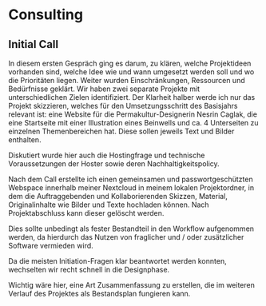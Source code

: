 # Consulting

## Initial Call

In diesem ersten Gespräch ging es darum, zu klären, welche Projektideen vorhanden sind, welche Idee wie und wann umgesetzt werden soll und wo die Prioritäten liegen. Weiter wurden Einschränkungen, Ressourcen und Bedürfnisse geklärt. Wir haben zwei separate Projekte mit unterschiedlichen Zielen identifiziert. Der Klarheit halber werde ich nur das Projekt skizzieren, welches für den Umsetzungsschritt des Basisjahrs relevant ist: eine Website für die Permakultur-Designerin Nesrin Caglak, die eine Startseite mit einer Illustration eines Beinwells und ca. 4 Unterseiten zu einzelnen Themenbereichen hat. Diese sollen jeweils Text und Bilder enthalten.

Diskutiert wurde hier auch die Hostingfrage und technische Voraussetzungen der Hoster sowie deren Nachhaltigkeitspolicy.

Nach dem Call erstellte ich einen gemeinsamen und passwortgeschützten Webspace innerhalb meiner Nextcloud in meinem lokalen Projektordner, in dem die Auftraggebenden und Kollaborierenden Skizzen, Material, Originalinhalte wie Bilder und Texte hochladen können. Nach Projektabschluss kann dieser gelöscht werden.

<!-- <c-text-block :text="Dies sollte unbedingt als fester Bestandteil in den Workflow aufgenommen werden, da hierdurch das Nutzen von fraglicher und / oder zusätzlicher Software vermieden wird." /> -->
Dies sollte unbedingt als fester Bestandteil in den Workflow aufgenommen werden, da hierdurch das Nutzen von fraglicher und / oder zusätzlicher Software vermieden wird.

Da die meisten Initiation-Fragen klar beantwortet werden konnten, wechselten wir recht schnell in die Designphase.

<!-- <c-text-block :text="Wichtig wäre hier, eine Art Zusammenfassung zu erstellen, die im weiteren Verlauf des Projektes als Bestandsplan fungieren kann." /> --> Wichtig wäre hier, eine Art Zusammenfassung zu erstellen, die im weiteren Verlauf des Projektes als Bestandsplan fungieren kann.

